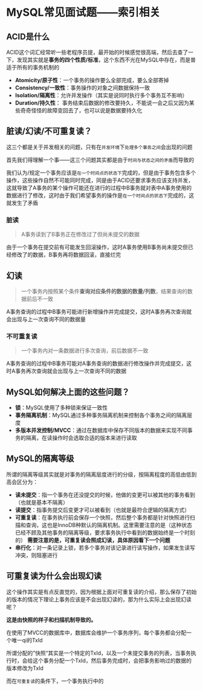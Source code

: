 # MySQL常见面试题——索引相关

## ACID是什么

ACID这个词汇经常听一些老程序员提，最开始的时候感觉很高端，然后去查了一下，发现其实就是**事务的四个性质/标准**，这个东西不光在MySQL中存在，而是普适于所有的事务机制的

- **Atomicity/原子性**：一个事务的操作要么全部完成，要么全部寄掉
- **Consistency/一致性**：事务操作的对象之间数据保持一致
- **Isolation/隔离性**：允许并发操作（其实是说同时执行多个事务互不影响）
- **Duration/持久性**： 事务结束后数据的修改要持久，不能说一会之后又因为某些奇奇怪怪的故障变回去了，也可以说是数据要持久化

## 脏读/幻读/不可重复读？

这三个都是关于并发相关的问题，只有在`并发环境`下`处理多个事务之间`会出现的问题

首先我们得理解一个事——这三个问题其实都是由于`时间与状态之间的矛盾`而导致的

我们认为/规定一个事务应该是`在一个时间点的状态下`完成的，但是由于事务包含多个操作，这些操作自然不可能同时完成，同是由于ACID还要求事务应该支持并发，这就导致了A事务的某个操作可能还在进行的过程中B事务就对表中A事务使用的数据进行了修改，这时由于我们希望事务的操作是`在一个时间点的状态下`完成的，这就发生了矛盾
### 脏读

> A事务读到了B事务正在修改过了但尚未提交的数据

由于一个事务在提交前有可能发生回滚操作，这时A事务使用B事务尚未提交但已经修改了的数据，B事务再将数据回滚，直接烂完

## 幻读

> 一个事务内按照某个条件**查询对应条件的数据的数量/列数**，结果查询的数据前后不一致

A事务查询的过程中B事务可能进行新增操作并完成提交，这时A事务再次查询就会出现与上一次查询不同的数据量
### 不可重复读

> 一个事务内对一条数据进行多次查询，前后数据不一致

A事务查询的过程中B事务可能对A事务查询的数据进行修改操作并完成提交，这时A事务再次查询就会出现与上一次查询不同的数据

## MySQL如何解决上面的这些问题？

- **锁**：MySQL使用了多种锁来保证一致性
- **事务隔离机制**：MySQL通过多种事务隔离机制来控制各个事务之间的隔离层度
- **多版本并发控制/MVCC**：通过在数据库中保存不同版本的数据来实现不同事务的隔离，在读操作时会选取合适的版本来进行读取

## MySQL的隔离等级

所谓的隔离等级其实就是对事务的隔离层度进行的分级，按隔离程度的高低由低到高会区分为：

- **读未提交**：指一个事务在还没提交的时候，他做的变更可以被其他的事务看到（也就是基本不隔离）
- **读提交**：指事务提交后变更才可以被看到（也就是最符合逻辑的隔离方式）
- **可重复读**：在事务执行前会保存一个快照，然后整个事务都是针对快照进行扫描和查询，这也是InnoDB种默认的隔离机制。这里需要注意的是（这种状态已经不顾及其他事务的隔离等级，要求事务执行中看到的数据始终是一个时刻的）
  **需要注意的是，可重复读会照成幻读，具体原因看下一个问题**
- **串行化**：对一条记录上锁，若多个事务对该记录进行读写操作，如果发生读写冲突，则阻塞进行

## 可重复读为什么会出现幻读

这个操作其实是有点反直觉的，因为根据上面对可重复读的介绍，那么保存了初始的版本的情况下理论上事务应该是不会出现幻读的，那为什么实际上会出现幻读呢？

**这是由快照的样子和扫描机制导致的。**

在使用了MVCC的数据库中，数据库会维护一个事务序列，每个事务都会分配一个唯一qi的TxId

所谓分配的”快照“其实是一个特定的TxId，以及一个未提交事务的列表，当事务执行时，会给这个事务分配一个TxId，然后事务完成时，会把事务影响过的数据的版本修改为TxId

而在`可重复读`的条件下，一个事务执行中的


